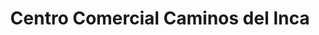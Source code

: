 ---
title: "Centro Comercial Caminos del Inca"
url: /santiago-de-surco/centro-comercial-caminos-del-inca/
shop: centro comercial
---